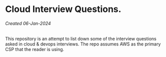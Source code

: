 # Cloud Interview Questions.
###### Created 06-Jan-2024

This repository is an attempt to list down some of the interview questions asked in cloud &amp; devops interviews. The repo assumes AWS as the primary CSP that the reader is using.

